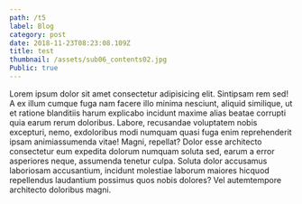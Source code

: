```yaml
---
path: /t5
label: Blog
category: post
date: 2018-11-23T08:23:08.109Z
title: test
thumbnail: /assets/sub06_contents02.jpg
Public: true
---
```

Lorem ipsum dolor sit amet consectetur adipisicing elit. Sintipsam rem sed! A ex illum cumque fuga nam facere illo minima nesciunt, aliquid similique, ut et ratione blanditiis harum explicabo incidunt maxime alias beatae corrupti quia earum rerum doloribus. Labore, recusandae voluptatem nobis excepturi, nemo, exdoloribus modi numquam quasi fuga enim reprehenderit ipsam animiassumenda vitae! Magni, repellat? Dolor esse architecto consectetur eum expedita dolorum numquam soluta sed, earum a error asperiores neque, assumenda tenetur culpa. Soluta dolor accusamus laboriosam accusantium, incidunt molestiae laborum maiores hicquod repellendus laudantium possimus quos nobis dolores? Vel autemtempore architecto doloribus magni.
